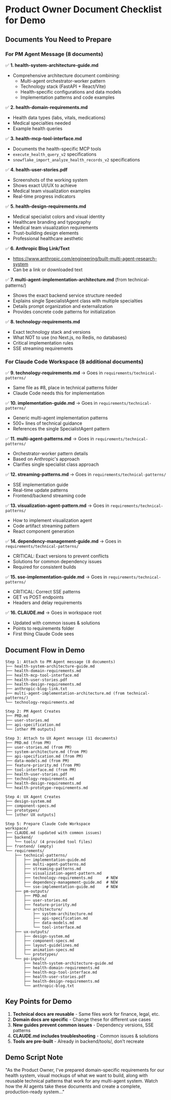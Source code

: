 # Product Owner Document Checklist for Demo

## Documents You Need to Prepare

### For PM Agent Message (8 documents)
✅ **1. health-system-architecture-guide.md**
- Comprehensive architecture document combining:
  - Multi-agent orchestrator-worker pattern
  - Technology stack (FastAPI + React/Vite)
  - Health-specific configurations and data models
  - Implementation patterns and code examples

✅ **2. health-domain-requirements.md**  
- Health data types (labs, vitals, medications)
- Medical specialties needed
- Example health queries

✅ **3. health-mcp-tool-interface.md**
- Documents the health-specific MCP tools
- `execute_health_query_v2` specifications
- `snowflake_import_analyze_health_records_v2` specifications

✅ **4. health-user-stories.pdf**
- Screenshots of the working system
- Shows exact UI/UX to achieve
- Medical team visualization examples
- Real-time progress indicators

✅ **5. health-design-requirements.md**
- Medical specialist colors and visual identity
- Healthcare branding and typography
- Medical team visualization requirements
- Trust-building design elements
- Professional healthcare aesthetic

✅ **6. Anthropic Blog Link/Text**
- https://www.anthropic.com/engineering/built-multi-agent-research-system
- Can be a link or downloaded text

✅ **7. multi-agent-implementation-architecture.md** (from technical-patterns/)
- Shows the exact backend service structure needed
- Explains single SpecialistAgent class with multiple specialties
- Details prompt organization and externalization
- Provides concrete code patterns for initialization

✅ **8. technology-requirements.md**
- Exact technology stack and versions
- What NOT to use (no Next.js, no Redis, no databases)
- Critical implementation rules
- SSE streaming requirements

### For Claude Code Workspace (8 additional documents)

✅ **9. technology-requirements.md** → Goes in `requirements/technical-patterns/`
- Same file as #8, place in technical patterns folder
- Claude Code needs this for implementation

✅ **10. implementation-guide.md** → Goes in `requirements/technical-patterns/`
- Generic multi-agent implementation patterns
- 500+ lines of technical guidance
- References the single SpecialistAgent pattern

✅ **11. multi-agent-patterns.md** → Goes in `requirements/technical-patterns/`
- Orchestrator-worker pattern details
- Based on Anthropic's approach
- Clarifies single specialist class approach

✅ **12. streaming-patterns.md** → Goes in `requirements/technical-patterns/`
- SSE implementation guide
- Real-time update patterns
- Frontend/backend streaming code

✅ **13. visualization-agent-pattern.md** → Goes in `requirements/technical-patterns/`
- How to implement visualization agent
- Code artifact streaming pattern
- React component generation

✅ **14. dependency-management-guide.md** → Goes in `requirements/technical-patterns/`
- CRITICAL: Exact versions to prevent conflicts
- Solutions for common dependency issues
- Required for consistent builds

✅ **15. sse-implementation-guide.md** → Goes in `requirements/technical-patterns/`
- CRITICAL: Correct SSE patterns
- GET vs POST endpoints
- Headers and delay requirements

✅ **16. CLAUDE.md** → Goes in workspace root
- Updated with common issues & solutions
- Points to requirements folder
- First thing Claude Code sees

## Document Flow in Demo

```
Step 1: Attach to PM Agent message (8 documents)
├── health-system-architecture-guide.md
├── health-domain-requirements.md
├── health-mcp-tool-interface.md
├── health-user-stories.pdf
├── health-design-requirements.md
├── anthropic-blog-link.txt
├── multi-agent-implementation-architecture.md (from technical-patterns/)
└── technology-requirements.md

Step 2: PM Agent Creates
├── PRD.md
├── user-stories.md
├── api-specification.md
└── [other PM outputs]

Step 3: Attach to UX Agent message (11 documents)
├── PRD.md (from PM)
├── user-stories.md (from PM)
├── system-architecture.md (from PM)
├── api-specification.md (from PM)
├── data-models.md (from PM)
├── feature-priority.md (from PM)
├── tool-interface.md (from PM)
├── health-user-stories.pdf
├── technology-requirements.md
├── health-design-requirements.md
└── health-prototype-requirements.md

Step 4: UX Agent Creates
├── design-system.md
├── component-specs.md
├── prototypes/
└── [other UX outputs]

Step 5: Prepare Claude Code Workspace
workspace/
├── CLAUDE.md (updated with common issues)
├── backend/
│   └── tools/ (4 provided tool files)
├── frontend/ (empty)
└── requirements/
    ├── technical-patterns/
    │   ├── implementation-guide.md
    │   ├── multi-agent-patterns.md
    │   ├── streaming-patterns.md
    │   ├── visualization-agent-pattern.md
    │   ├── technology-requirements.md      # NEW
    │   ├── dependency-management-guide.md  # NEW
    │   └── sse-implementation-guide.md     # NEW
    ├── pm-outputs/
    │   ├── PRD.md
    │   ├── user-stories.md
    │   ├── feature-priority.md
    │   └── architecture/
    │       ├── system-architecture.md
    │       ├── api-specification.md
    │       ├── data-models.md
    │       └── tool-interface.md
    ├── ux-outputs/
    │   ├── design-system.md
    │   ├── component-specs.md
    │   ├── layout-guidelines.md
    │   ├── animation-specs.md
    │   └── prototypes/
    └── po-inputs/
        ├── health-system-architecture-guide.md
        ├── health-domain-requirements.md
        ├── health-mcp-tool-interface.md
        ├── health-user-stories.pdf
        ├── health-design-requirements.md
        └── anthropic-blog.txt
```

## Key Points for Demo

1. **Technical docs are reusable** - Same files work for finance, legal, etc.
2. **Domain docs are specific** - Change these for different use cases
3. **New guides prevent common issues** - Dependency versions, SSE patterns
4. **CLAUDE.md includes troubleshooting** - Common issues & solutions
5. **Tools are pre-built** - Already in backend/tools/, don't recreate

## Demo Script Note

"As the Product Owner, I've prepared domain-specific requirements for our health system, visual mockups of what we want to build, along with reusable technical patterns that work for any multi-agent system. Watch how the AI agents take these documents and create a complete, production-ready system..."